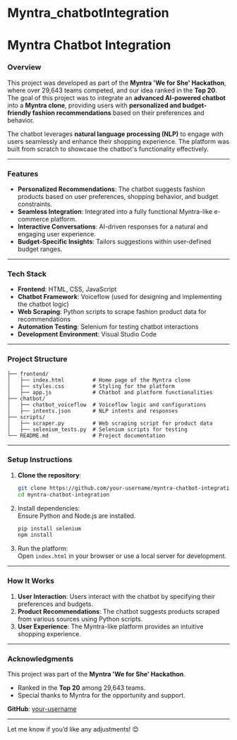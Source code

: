# Myntra_chatbotIntegration

# Myntra Chatbot Integration  

###  Overview 
This project was developed as part of the **Myntra 'We for She' Hackathon**, where over 29,643 teams competed, and our idea ranked in the **Top 20**.  
The goal of this project was to integrate an **advanced AI-powered chatbot** into a **Myntra clone**, providing users with **personalized and budget-friendly fashion recommendations** based on their preferences and behavior.  

The chatbot leverages **natural language processing (NLP)** to engage with users seamlessly and enhance their shopping experience. The platform was built from scratch to showcase the chatbot's functionality effectively.  

---

### Features  
- **Personalized Recommendations**: The chatbot suggests fashion products based on user preferences, shopping behavior, and budget constraints.  
- **Seamless Integration**: Integrated into a fully functional Myntra-like e-commerce platform.  
- **Interactive Conversations**: AI-driven responses for a natural and engaging user experience.  
- **Budget-Specific Insights**: Tailors suggestions within user-defined budget ranges.  

---

### Tech Stack
- **Frontend**: HTML, CSS, JavaScript  
- **Chatbot Framework**: Voiceflow (used for designing and implementing the chatbot logic)  
- **Web Scraping**: Python scripts to scrape fashion product data for recommendations  
- **Automation Testing**: Selenium for testing chatbot interactions  
- **Development Environment**: Visual Studio Code  

---

### Project Structure  
```plaintext
├── frontend/
│   ├── index.html         # Home page of the Myntra clone
│   ├── styles.css         # Styling for the platform
│   ├── app.js             # Chatbot and platform functionalities
├── chatbot/
│   ├── chatbot_voiceflow  # Voiceflow logic and configurations
│   ├── intents.json       # NLP intents and responses
├── scripts/
│   ├── scraper.py         # Web scraping script for product data
│   ├── selenium_tests.py  # Selenium scripts for testing
└── README.md              # Project documentation
```

---

### Setup Instructions  
1. **Clone the repository**:  
   ```bash
   git clone https://github.com/your-username/myntra-chatbot-integration.git
   cd myntra-chatbot-integration
   ```
2. Install dependencies:  
   Ensure Python and Node.js are installed.  
   ```bash
   pip install selenium
   npm install
   ```
3. Run the platform:  
   Open `index.html` in your browser or use a local server for development.  

---

### How It Works  
1. **User Interaction**: Users interact with the chatbot by specifying their preferences and budgets.  
2. **Product Recommendations**: The chatbot suggests products scraped from various sources using Python scripts.  
3. **User Experience**: The Myntra-like platform provides an intuitive shopping experience.  

---

### Acknowledgments 
This project was part of the **Myntra 'We for She' Hackathon**.  
- Ranked in the **Top 20** among 29,643 teams.  
- Special thanks to Myntra for the opportunity and support.  


**GitHub**: [your-username](https://github.com/your-username)  

---

Let me know if you’d like any adjustments! 😊
